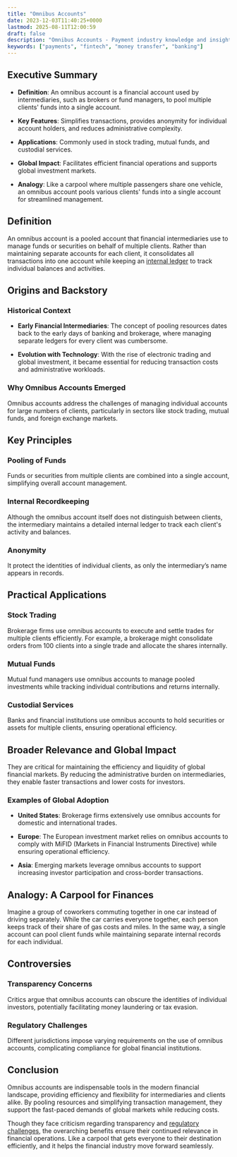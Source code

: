 ```yaml
---
title: "Omnibus Accounts"
date: 2023-12-03T11:40:25+0000
lastmod: 2025-08-11T12:00:59
draft: false
description: "Omnibus Accounts - Payment industry knowledge and insights"
keywords: ["payments", "fintech", "money transfer", "banking"]
---
```


## Executive Summary

- **Definition**: An omnibus account is a financial account used by intermediaries, such as brokers or fund managers, to pool multiple clients' funds into a single account.

- **Key Features**: Simplifies transactions, provides anonymity for individual account holders, and reduces administrative complexity.

- **Applications**: Commonly used in stock trading, mutual funds, and custodial services.

- **Global Impact**: Facilitates efficient financial operations and supports global investment markets.

- **Analogy**: Like a carpool where multiple passengers share one vehicle, an omnibus account pools various clients' funds into a single account for streamlined management.

## Definition

An omnibus account is a pooled account that financial intermediaries use to manage funds or securities on behalf of multiple clients. Rather than maintaining separate accounts for each client, it consolidates all transactions into one account while keeping an [internal ledger](https://faisalkhanllc.xyz/resources/payments-wiki/l/ledger/) to track individual balances and activities.

## Origins and Backstory

### Historical Context

- **Early Financial Intermediaries**: The concept of pooling resources dates back to the early days of banking and brokerage, where managing separate ledgers for every client was cumbersome.

- **Evolution with Technology**: With the rise of electronic trading and global investment, it became essential for reducing transaction costs and administrative workloads.

### Why Omnibus Accounts Emerged

Omnibus accounts address the challenges of managing individual accounts for large numbers of clients, particularly in sectors like stock trading, mutual funds, and foreign exchange markets.

## Key Principles 

### Pooling of Funds

Funds or securities from multiple clients are combined into a single account, simplifying overall account management.

### Internal Recordkeeping

Although the omnibus account itself does not distinguish between clients, the intermediary maintains a detailed internal ledger to track each client's activity and balances.

### Anonymity

It protect the identities of individual clients, as only the intermediary’s name appears in records.

## Practical Applications 

### Stock Trading

Brokerage firms use omnibus accounts to execute and settle trades for multiple clients efficiently. For example, a brokerage might consolidate orders from 100 clients into a single trade and allocate the shares internally.

### Mutual Funds

Mutual fund managers use omnibus accounts to manage pooled investments while tracking individual contributions and returns internally.

### Custodial Services

Banks and financial institutions use omnibus accounts to hold securities or assets for multiple clients, ensuring operational efficiency.

## Broader Relevance and Global Impact

They are critical for maintaining the efficiency and liquidity of global financial markets. By reducing the administrative burden on intermediaries, they enable faster transactions and lower costs for investors.

### Examples of Global Adoption

- **United States**: Brokerage firms extensively use omnibus accounts for domestic and international trades.

- **Europe**: The European investment market relies on omnibus accounts to comply with MiFID (Markets in Financial Instruments Directive) while ensuring operational efficiency.

- **Asia**: Emerging markets leverage omnibus accounts to support increasing investor participation and cross-border transactions.

## Analogy: A Carpool for Finances

Imagine a group of coworkers commuting together in one car instead of driving separately. While the car carries everyone together, each person keeps track of their share of gas costs and miles. In the same way, a single account can pool client funds while maintaining separate internal records for each individual.

## Controversies

### Transparency Concerns

Critics argue that omnibus accounts can obscure the identities of individual investors, potentially facilitating money laundering or tax evasion.

### Regulatory Challenges

Different jurisdictions impose varying requirements on the use of omnibus accounts, complicating compliance for global financial institutions.

## Conclusion

Omnibus accounts are indispensable tools in the modern financial landscape, providing efficiency and flexibility for intermediaries and clients alike. By pooling resources and simplifying transaction management, they support the fast-paced demands of global markets while reducing costs.

Though they face criticism regarding transparency and [regulatory challenges](https://faisalkhanllc.xyz/resources/payments-wiki/r/regulatory-enforcement/), the overarching benefits ensure their continued relevance in financial operations. Like a carpool that gets everyone to their destination efficiently, and it helps the financial industry move forward seamlessly.